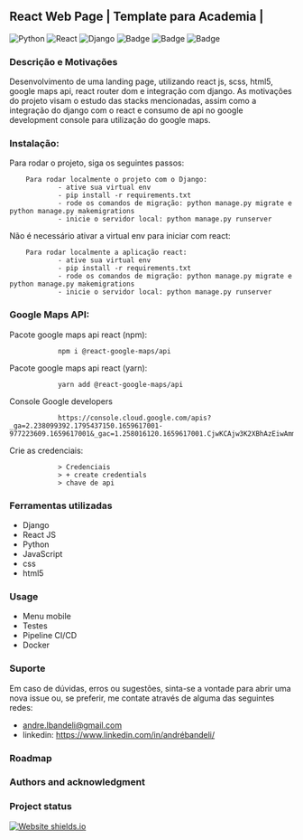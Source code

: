 ## React Web Page | Template para Academia |
![Python](https://img.shields.io/badge/python-3670A0?style=for-the-badge&logo=python&logoColor=ffdd54)
![React](https://img.shields.io/badge/react-%2320232a.svg?style=for-the-badge&logo=react&logoColor=%2361DAFB)
![Django](https://img.shields.io/badge/django-%23092E20.svg?style=for-the-badge&logo=django&logoColor=white)
![Badge](https://img.shields.io/badge/JavaScript-F7DF1E?style=for-the-badge&logo=javascript&logoColor=black)
![Badge](https://img.shields.io/badge/CSS-239120?&style=for-the-badge&logo=css3&logoColor=white)
![Badge](https://img.shields.io/badge/HTML5-E34F26?style=for-the-badge&logo=html5&logoColor=white)



### Descrição e Motivações

Desenvolvimento de uma landing page, utilizando react js, scss, html5, google maps api, react router dom e integração com django. As motivações do projeto visam o estudo das stacks mencionadas, assim como a integração do django com o react e consumo de api no google development console para utilização do google maps. 


### Instalação:

Para rodar o projeto, siga os seguintes passos: 

        Para rodar localmente o projeto com o Django: 
                - ative sua virtual env
                - pip install -r requirements.txt
                - rode os comandos de migração: python manage.py migrate e python manage.py makemigrations
                - inicie o servidor local: python manage.py runserver
                
Não é necessário ativar a virtual env para iniciar com react:
                
        Para rodar localmente a aplicação react:
                - ative sua virtual env
                - pip install -r requirements.txt
                - rode os comandos de migração: python manage.py migrate e python manage.py makemigrations
                - inicie o servidor local: python manage.py runserver

### Google Maps API:

Pacote google maps api react (npm): 

                npm i @react-google-maps/api
                
Pacote google maps api react (yarn):
                
                yarn add @react-google-maps/api
               
Console Google developers
                
                https://console.cloud.google.com/apis?_ga=2.238099392.1795437150.1659617001-977223609.1659617001&_gac=1.258016120.1659617001.CjwKCAjw3K2XBhAzEiwAmmgrAkwmn5cjp86Jxh80l4b5PeaUHmaz4HTTbw9C_cljPR6grD1Zkodx0BoC2a0QAvD_BwE

Crie as credenciais:
        
                > Credenciais
                > + create credentials
                > chave de api


### Ferramentas utilizadas

- Django
- React JS
- Python
- JavaScript
- css
- html5


### Usage

- Menu mobile
- Testes 
- Pipeline CI/CD
- Docker

### Suporte

Em caso de dúvidas, erros ou sugestões, sinta-se a vontade para abrir uma nova issue ou, se preferir, me contate através de alguma das seguintes redes:

- andre.lbandeli@gmail.com
- linkedin: https://www.linkedin.com/in/andrébandeli/


### Roadmap


### Authors and acknowledgment


### Project status

[![Website shields.io](https://img.shields.io/website-up-down-green-red/http/shields.io.svg)](http://shields.io/)
